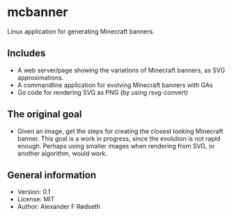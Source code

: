 mcbanner
========

Linux application for generating Minecraft banners.

Includes
--------

* A web server/page showing the variations of Minecraft banners, as SVG approximations.
* A commandline application for evolving Minecraft banners with GAs
* Go code for rendering SVG as PNG (by using rsvg-convert)

The original goal
-----------------

* Given an image, get the steps for creating the closest looking Minecraft banner. This goal is a work in progress, since the evolution is not rapid enough. Perhaps using smaller images when rendering from SVG, or another algorithm, would work.

General information
-------------------
* Version: 0.1
* License: MIT
* Author: Alexander F Rødseth
